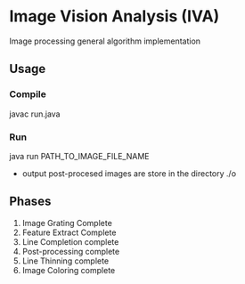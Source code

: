Image Vision Analysis (IVA)
===

Image processing general algorithm implementation

## Usage
### Compile
javac run.java
### Run
java run PATH_TO_IMAGE_FILE_NAME

* output post-procesed images are store in the directory ./o

## Phases
1. Image Grating Complete
2. Feature Extract Complete
3. Line Completion complete
4. Post-processing complete
5. Line Thinning complete
6. Image Coloring complete
